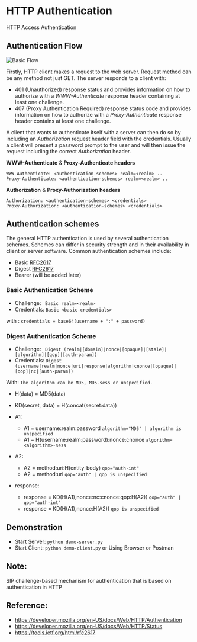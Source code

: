 #  HTTP Authentication
HTTP Access Authentication

## Authentication Flow
![Basic Flow](https://user-images.githubusercontent.com/58973699/73819423-75c6a380-482a-11ea-97ea-d2820fee923d.png)

Firstly, HTTP client makes a request to the web server. Request method can be any method not just GET. The server responds to a client with:
 - 401 (Unauthorized) response status and provides information on how to authorize with a *WWW-Authenticate* response header containing at least one challenge. 
 - 407 (Proxy Authentication Required) response status code and provides information on how to authorize with a *Proxy-Authenticate* response header contains at least one challenge.

A client that wants to authenticate itself with a server can then do so by including an *Authorization* request header field with the credentials.  Usually a client will present a password prompt to the user and will then issue the request including the correct *Authorization* header.

**WWW-Authenticate** & **Proxy-Authenticate headers**
```
WWW-Authenticate: <authentication-schemes> realm=<realm> ..
Proxy-Authenticate: <authentication-schemes> realm=<realm> ..
```
**Authorization** &  **Proxy-Authorization headers**
```
Authorization: <authentication-schemes> <credentials>
Proxy-Authorization: <authentication-schemes> <credentials>
```
## Authentication schemes
The general HTTP authentication is used by several authentication schemes. Schemes can differ in security strength and in their availability in client or server software. Common authentication schemes include:

* Basic [RFC2617](https://tools.ietf.org/html/rfc2617)
* Digest [RFC2617](https://tools.ietf.org/html/rfc2617)
* Bearer (will be added later)

### Basic Authentication Scheme

* Challenge: ``` Basic realm=<realm>```
* Credentials: ```Basic <basic-credentials>```

with : ```credentials = base64(username + ":" + password)```


### Digest Authentication Scheme

* Challenge: ``` Digest (realm|[domain]|nonce|[opaque]|[stale]|[algorithm]|[qop]|[auth-param])```
* Credentials: ```Digest (username|realm|nonce|uri|response|algorithm|cnonce|[opaque]|[qop]|nc|[auth-param])```

With:
`The algorithm can be MD5, MD5-sess or unspecified.`
* H(data) = MD5(data)
* KD(secret, data) = H(concat(secret:data))


* A1:
    * A1 = username:realm:password                          `algorithm="MD5" | algorithm is unspecified`
    * A1 = H(username:realm:password):nonce:cnonce          `algorithm=<algorithm>-sess`
    
* A2:                                     
    * A2 = method:uri:H(entity-body)                        `qop="auth-int"`    
    * A2 = method:uri                                       `qop="auth" | qop is unspecified`

* response:
    * response = KD(H(A1),nonce:nc:cnonce:qop:H(A2))        `qop="auth" | qop="auth-int"`
    * response = KD(H(A1),nonce:H(A2))                      `qop is unspecified`

## Demonstration
* Start Server: ```python demo-server.py```
* Start Client: ```python demo-client.py``` or Using Browser or Postman

## Note:
SIP challenge-based mechanism for authentication that is based on authentication in HTTP

## Reference:
* https://developer.mozilla.org/en-US/docs/Web/HTTP/Authentication
* https://developer.mozilla.org/en-US/docs/Web/HTTP/Status
* https://tools.ietf.org/html/rfc2617
